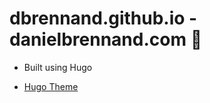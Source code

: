 # dbrennand.github.io - danielbrennand.com 🤖

* Built using Hugo

* [Hugo Theme](https://github.com/jakewies/hugo-theme-codex)

